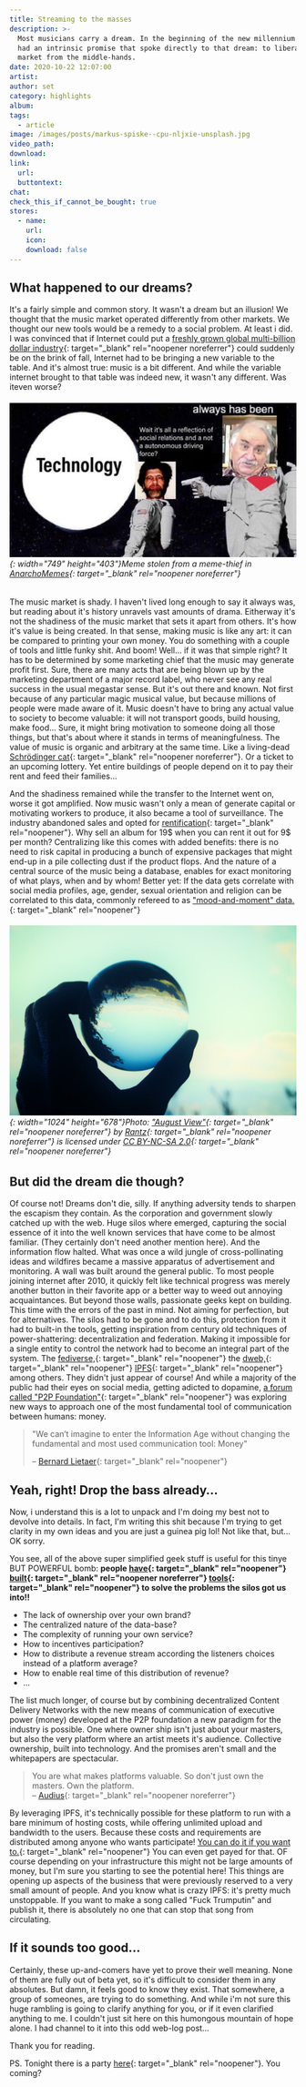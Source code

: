 ```yaml
---
title: Streaming to the masses
description: >-
  Most musicians carry a dream. In the beginning of the new millennium internet
  had an intrinsic promise that spoke directly to that dream: to liberate the
  market from the middle-hands.
date: 2020-10-22 12:07:00
artist:
author: set
category: highlights
album:
tags:
  - article
image: /images/posts/markus-spiske--cpu-nljxie-unsplash.jpg
video_path:
download:
link:
  url:
  buttontext:
chat:
check_this_if_cannot_be_bought: true
stores:
  - name:
    url:
    icon:
    download: false
---
```


## What happened to our dreams?

It's a fairly simple and common story. It wasn't a dream but an illusion\! We thought that the music market operated differently from other markets. We thought our new tools would be a remedy to a social problem. At least i did. I was convinced that if Internet could put a [freshly grown global multi-billion dollar industry](https://www.pbs.org/wgbh/pages/frontline/shows/music/inside/cron.html){: target="_blank" rel="noopener noreferrer"} could suddenly be on the brink of fall, Internet had to be bringing a new variable to the table. And it's almost true: music is a bit different. And while the variable internet brought to that table was indeed new, it wasn't any different. Was iteven worse?

###### ![](/images/posts/photo-2020-10-22-13-59-23.jpg){: width="749" height="403"}Meme stolen from a meme-thief in [AnarchoMemes](https://t.me/AnarchoMemes/8505){: target="_blank" rel="noopener noreferrer"}

The music market is shady. I haven't lived long enough to say it always was, but reading about it's history unravels vast amounts of drama. Eitherway it's not the shadiness of the music market that sets it apart from others. It's how it's value is being created. In that sense, making music is like any art: it can be compared to printing your own money. You do something with a couple of tools and little funky shit. And boom\! Well… if it was that simple right? It has to be determined by some marketing chief that the music may generate profit first. Sure, there are many acts that are being blown up by the marketing department of a major record label, who never see any real success in the usual megastar sense. But it's out there and known. Not first because of any particular magic musical value, but because millions of people were made aware of it. Music doesn't have to bring any actual value to society to become valuable: it will not transport goods, build housing, make food… Sure, it might bring motivation to someone doing all those things, but that's about where it stands in terms of meaningfulness. The value of music is organic and arbitrary at the same time. Like a living-dead [Schrödinger cat](https://en.wikipedia.org/wiki/Schr%C3%B6dinger%27s_cat){: target="_blank" rel="noopener noreferrer"}. Or a ticket to an upcoming lottery. Yet entire buildings of people depend on it to pay their rent and feed their families…

And the shadiness remained while the transfer to the Internet went on, worse it got amplified. Now music wasn't only a mean of generate capital or motivating workers to produce, it also became a tool of surveillance. The industry abandoned sales and opted for [rentification](https://www.researchgate.net/profile/Giovanni_Dosi){: target="_blank" rel="noopener"}. Why sell an album for 19$ when you can rent it out for 9$ per month? Centralizing like this comes with added benefits: there is no need to risk capital in producing a bunch of expensive packages that might end-up in a pile collecting dust if the product flops. And the nature of a central source of the music being a database, enables for exact monitoring of what plays, when and by whom\! Better yet: If the data gets correlate with social media profiles, age, gender, sexual orientation and religion can be correlated to this data, commonly refereed to as ["mood-and-moment" data.](https://thebaffler.com/downstream/big-mood-machine-pelly){: target="_blank" rel="noopener"}

###### ![](/images/posts/deathofadream.jpg){: width="1024" height="678"}Photo: ["August View"](https://www.flickr.com/photos/99804259@N00/20809008233){: target="_blank" rel="noopener noreferrer"} by [Rantz](https://www.flickr.com/photos/99804259@N00){: target="_blank" rel="noopener noreferrer"} is licensed under [CC BY-NC-SA 2.0](https://creativecommons.org/licenses/by-nc-sa/2.0/?ref=ccsearch&amp;atype=rich){: target="_blank" rel="noopener noreferrer"}

## But did the dream die though?

Of course not\! Dreams don't die, silly. If anything adversity tends to sharpen the escapism they contain. As the corporation and government slowly catched up with the web. Huge silos where emerged, capturing the social essence of it into the well known services that have come to be almost familiar. (They certainly don't need another mention here). And the information flow halted. What was once a wild jungle of cross-pollinating ideas and wildfires became a massive apparatus of advertisement and monitoring. A wall was built around the general public. To most people joining internet after 2010, it quickly felt like technical progress was merely another button in their favorite app or a better way to weed out annoying acquaintances. But beyond those walls, passionate geeks kept on building. This time with the errors of the past in mind. Not aiming for perfection, but for alternatives. The silos had to be gone and to do this, protection from it had to built-in the tools, getting inspiration from century old techniques of power-shattering: decentralization and federation. Making it impossible for a single entity to control the network had to become an integral part of the system. The [fediverse,](https://en.wikipedia.org/wiki/Fediverse){: target="_blank" rel="noopener"} the [dweb,](https://dwebx.org/){: target="_blank" rel="noopener"} [IPFS](https://ipfs.io/){: target="_blank" rel="noopener"} among others. They didn't just appear of course\! And while a majority of the public had their eyes on social media, getting adicted to dopamine, [a forum called "P2P Foundation"](https://p2pfoundation.net/){: target="_blank" rel="noopener"} was exploring new ways to approach one of the most fundamental tool of communication between humans: money.

> "We can’t imagine to enter the Information Age without changing the fundamental and most used communication tool: Money"
>
>
> – [Bernard Lietaer](http://lietaer.com){: target="_blank" rel="noopener"}

## Yeah, right\! Drop the bass already…

Now, i understand this is a lot to unpack and I'm doing my best not to devolve into details. In fact, I'm writing this shit because I'm trying to get clarity in my own ideas and you are just a guinea pig lol\! Not like that, but… OK sorry.

You see, all of the above super simplified geek stuff is useful for this tinye BUT POWERFUL bomb: **people [have](https://ujomusic.com/){: target="_blank" rel="noopener"} [built](https://resonate.is/){: target="_blank" rel="noopener noreferrer"} [tools](https://audius.co/){: target="_blank" rel="noopener"} to solve the problems the silos got us into\!\!**

* The lack of ownership over your own brand?
* The centralized nature of the data-base?
* The complexity of running your own service?
* How to incentives participation?
* How to distribute a revenue stream according the listeners choices instead of a platform average?
* How to enable real time of this distribution of revenue?
* ...

The list much longer, of course but by combining decentralized Content Delivery Networks with the new means of communication of executive power (money) developed at the P2P foundation a new paradigm for the industry is possible. One where owner ship isn't just about your masters, but also the very platform where an artist meets it's audience. Collective ownership, built into technology. And the promises aren't small and the whitepapers are spectacular.

> You are what makes platforms valuable. So don't just own the masters. Own the platform.<br>– [Audius](https://twitter.com/AudiusProject/status/1316046645260214272){: target="_blank" rel="noopener noreferrer"}

By leveraging IPFS, it's technically possible for these platform to run with a bare minimum of hosting costs, while offering unlimited upload and bandwidth to the users. Because these costs and requirements are distributed among anyone who wants participate\! [You can do it if you want to.](https://dappnode.io/){: target="_blank" rel="noopener"} You can even get payed for that. OF course depending on your infrastructure this might not be large amounts of money, but I'm sure you starting to see the potential here\! This things are opening up aspects of the business that were previously reserved to a very small amount of people. And you know what is crazy IPFS: it's pretty much unstoppable. If you want to make a song called "Fuck Trumputin" and publish it, there is absolutely no one that can stop that song from circulating.

## If it sounds too good...

Certainly, these up-and-comers have yet to prove their well meaning. None of them are fully out of beta yet, so it's difficult to consider them in any absolutes. But damn, it feels good to know they exist. That somewhere, a group of someones, are trying to do something. And while i'm not sure this huge rambling is going to clarify anything for you, or if it even clarified anything to me. I couldn't just sit here on this humongous mountain of hope alone. I had channel to it into this odd web-log post...

Thank you for reading.

PS. Tonight there is a party [here](https://audius.streamlink.to/welcometomainnet){: target="_blank" rel="noopener"}. You coming?